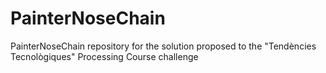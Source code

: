 # PainterNoseChain
PainterNoseChain repository for the solution proposed to the "Tendències Tecnològiques" Processing Course challenge

